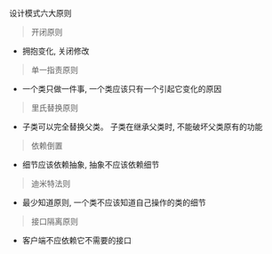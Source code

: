 设计模式六大原则

> 开闭原则

  - 拥抱变化, 关闭修改

> 单一指责原则

  - 一个类只做一件事, 一个类应该只有一个引起它变化的原因

> 里氏替换原则

  - 子类可以完全替换父类。 子类在继承父类时, 不能破坏父类原有的功能 

> 依赖倒置

  - 细节应该依赖抽象, 抽象不应该依赖细节

> 迪米特法则

  - 最少知道原则, 一个类不应该知道自己操作的类的细节

> 接口隔离原则

  - 客户端不应依赖它不需要的接口